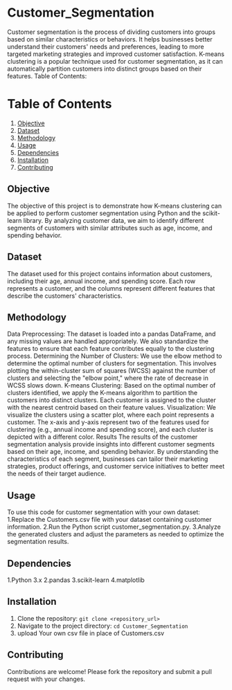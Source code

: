 # Customer_Segmentation
Customer segmentation is the process of dividing customers into groups based on similar characteristics or behaviors. It helps businesses better understand their customers' needs and preferences, leading to more targeted marketing strategies and improved customer satisfaction. K-means clustering is a popular technique used for customer segmentation, as it can automatically partition customers into distinct groups based on their features.
Table of Contents:

# Table of Contents
1. [Objective](#Objevtive)
2. [Dataset](#Dataset)
3. [Methodology](#Methodology)
4. [Usage](#usage)
5. [Dependencies](#Dependencies)
6. [Installation](#Installation)
7. [Contributing](#contributing)



## Objective
The objective of this project is to demonstrate how K-means clustering can be applied to perform customer segmentation using Python and the scikit-learn library. By analyzing customer data, we aim to identify different segments of customers with similar attributes such as age, income, and spending behavior.

## Dataset
The dataset used for this project contains information about customers, including their age, annual income, and spending score. Each row represents a customer, and the columns represent different features that describe the customers' characteristics.

## Methodology
Data Preprocessing: The dataset is loaded into a pandas DataFrame, and any missing values are handled appropriately. We also standardize the features to ensure that each feature contributes equally to the clustering process.
Determining the Number of Clusters: We use the elbow method to determine the optimal number of clusters for segmentation. This involves plotting the within-cluster sum of squares (WCSS) against the number of clusters and selecting the "elbow point," where the rate of decrease in WCSS slows down.
K-means Clustering: Based on the optimal number of clusters identified, we apply the K-means algorithm to partition the customers into distinct clusters. Each customer is assigned to the cluster with the nearest centroid based on their feature values.
Visualization: We visualize the clusters using a scatter plot, where each point represents a customer. The x-axis and y-axis represent two of the features used for clustering (e.g., annual income and spending score), and each cluster is depicted with a different color.
Results
The results of the customer segmentation analysis provide insights into different customer segments based on their age, income, and spending behavior. By understanding the characteristics of each segment, businesses can tailor their marketing strategies, product offerings, and customer service initiatives to better meet the needs of their target audience.

## Usage
To use this code for customer segmentation with your own dataset:
1.Replace the Customers.csv file with your dataset containing customer information.
2.Run the Python script customer_segmentation.py.
3.Analyze the generated clusters and adjust the parameters as needed to optimize the segmentation results.

## Dependencies
1.Python 3.x
2.pandas
3.scikit-learn
4.matplotlib

## Installation
1. Clone the repository: `git clone <repository_url>`
2. Navigate to the project directory: `cd Customer_Segmentation`
3. upload Your own csv file in place of Customers.csv


## Contributing
Contributions are welcome! Please fork the repository and submit a pull request with your changes.
